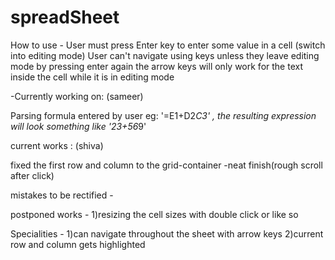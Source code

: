 # spreadSheet

How to use -
User must press Enter key to enter some value in a cell (switch into editing mode)
User can't navigate using keys unless they leave editing mode by pressing enter again
the arrow keys will only work for the text inside the cell while it is in editing mode

-Currently working on:  (sameer)

Parsing formula entered by user eg: '=E1+D2*C3' , the resulting expression will look something like '23+56*9'


current works :   (shiva)

fixed the first row and column to the grid-container
    -neat finish(rough scroll after click)


mistakes to be rectified -


postponed works -
1)resizing the cell sizes with double click or like so

Specialities -
1)can navigate throughout the sheet with arrow keys
2)current row and column gets highlighted
